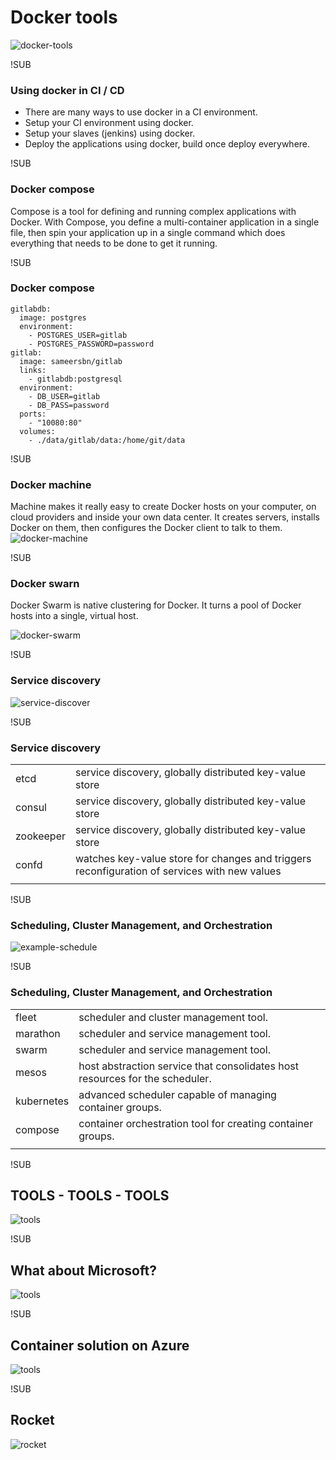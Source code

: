 # Docker tools
![docker-tools](images/docker-tools.jpg)


!SUB
### Using docker in CI / CD
* There are many ways to use docker in a CI environment.
* Setup your CI environment using docker.
* Setup your slaves (jenkins) using docker.
* Deploy the applications using docker, build once deploy everywhere.


!SUB
### Docker compose
Compose is a tool for defining and running complex applications with Docker. With Compose, you define a multi-container application in a single file, then spin your application up in a single command which does everything that needs to be done to get it running.

!SUB
### Docker compose
```
gitlabdb:
  image: postgres
  environment:
    - POSTGRES_USER=gitlab
    - POSTGRES_PASSWORD=password
gitlab:
  image: sameersbn/gitlab
  links:
    - gitlabdb:postgresql
  environment:
    - DB_USER=gitlab
    - DB_PASS=password
  ports:
    - "10080:80"
  volumes:
    - ./data/gitlab/data:/home/git/data

```


!SUB
### Docker machine
Machine makes it really easy to create Docker hosts on your computer, on cloud providers and inside your own data center. It creates servers, installs Docker on them, then configures the Docker client to talk to them.
![docker-machine](images/beta.png)

!SUB
### Docker swarn
Docker Swarm is native clustering for Docker. It turns a pool of Docker hosts into a single, virtual host.

![docker-swarm](images/beta.png)

!SUB
### Service discovery
![service-discover](images/discover-flow.jpg)


!SUB
### Service discovery
|       |       |
| ------------ |---------------|
|etcd| service discovery, globally distributed key-value store|
|consul| service discovery, globally distributed key-value store|
|zookeeper| service discovery, globally distributed key-value store|
|confd| watches key-value store for changes and triggers reconfiguration of services with new values|
|       |       |

!SUB
### Scheduling, Cluster Management, and Orchestration
![example-schedule](images/example-schedule.jpg)

!SUB
### Scheduling, Cluster Management, and Orchestration
|       |       |
| ------------ |---------------|
|fleet| scheduler and cluster management tool.|
|marathon| scheduler and service management tool.|
|swarm| scheduler and service management tool.|
|mesos| host abstraction service that consolidates host resources for the scheduler.|
|kubernetes| advanced scheduler capable of managing container groups.|
|compose| container orchestration tool for creating container groups.|
|       |       |

!SUB
## TOOLS - TOOLS - TOOLS
![tools](images/tools.jpg)


!SUB
## What about Microsoft?
![tools](images/docker-microsoft.jpg)

!SUB
## Container solution on Azure
![tools](images/docker-windows-linux.jpg)


!SUB
## Rocket
![rocket](images/rocket.jpg)

